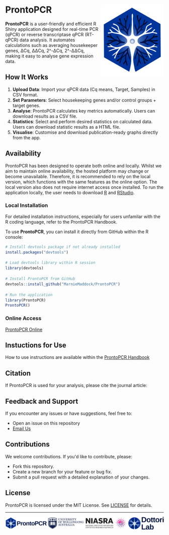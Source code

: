 # ProntoPCR <img src="/images/dottori_lab_pentagon.svg" alt="Logo" align="right" width="200">

**ProntoPCR** is a user-friendly and efficient R Shiny application designed for real-time PCR (qPCR) or reverse transcriptase qPCR (RT-qPCR) data analysis. It automates calculations such as averaging housekeeper genes, ΔCq, ΔΔCq, 2^-ΔCq, 2^-ΔΔCq, making it easy to analyse gene expression data.

## How It Works

1. **Upload Data**: Import your qPCR data (Cq means, Target, Samples) in CSV format.
2. **Set Parameters**: Select housekeeping genes and/or control groups + target genes.
3. **Analyse**: ProntoPCR calculates key metrics automatically. Users can download results as a CSV file.
4. **Statistics**: Select and perform desired statistics on calculated data. Users can download statistic results as a HTML file.
5. **Visualise**: Customise and download publication-ready graphs directly from the app.

## Availability

ProntoPCR has been designed to operate both online and locally. Whilst we aim to maintain online availability, the hosted platform may change or become unavailable. Therefore, it is recommended to rely on the local version, which functions with the same features as the online option. The local version also does not require internet access once installed. To run the application locally, the user needs to download [R](https://cran.r-project.org/) and [RStudio](https://posit.co/downloads/).

### Local Installation

For detailed installation instructions, especially for users unfamilar with the R coding language, refer to the ProntoPCR Handbook. 

To use **ProntoPCR**, you can install it directly from GitHub within the R console:

```r
# Install devtools package if not already installed
install.packages("devtools")

# Load devtools library within R session
library(devtools)

# Install ProntoPCR from GitHub
devtools::install_github("MarnieMaddock/ProntoPCR")

# Run the application
library(ProntoPCR)
ProntoPCR()
```
### Online Access
[ProntoPCR Online](https://marniem.shinyapps.io/ProntoPCR/)

## Instuctions for Use
How to use instructions are available within the [ProntoPCR Handbook]()

## Citation
If ProntoPCR is used for your analysis, please cite the journal article:


## Feedback and Support
If you encounter any issues or have suggestions, feel free to:

- Open an issue on this repository
- [Email Us](mlm715@uowmail.edu.au)

## Contributions
We welcome contributions. If you'd like to contribute, please:

- Fork this repository.
- Create a new branch for your feature or bug fix.
- Submit a pull request with a detailed explanation of your changes.
  
## License
ProntoPCR is licensed under the MIT License. See [LICENSE](https://github.com/MarnieMaddock/ProntoPCR/blob/main/LICENSE) for details.

---- 

![Footer](/images/footer.svg)
